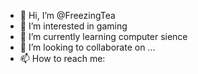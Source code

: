 - 👋 Hi, I’m @FreezingTea
- 👀 I’m interested in gaming 
- 🌱 I’m currently learning computer sience 
- 💞️ I’m looking to collaborate on ...
- 📫 How to reach me:

<!---
FreezingTea/FreezingTea is a ✨ special ✨ repository because its `README.md` (this file) appears on your GitHub profile.
You can click the Preview link to take a look at your changes.
--->
